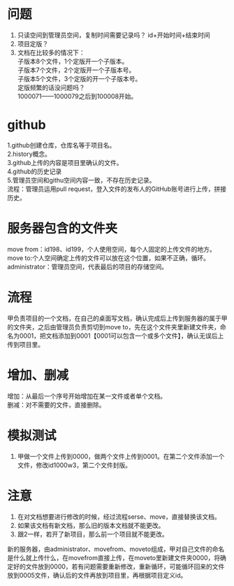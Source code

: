 # 问题
1. 只读空间到管理员空间，复制时间需要记录吗？  id+开始时间+结束时间  
2. 项目定版？   
3. 文档在比较多的情况下：  
   子版本8个文件，1个定版开一个子版本。  
   子版本7个文件，2个定版开一个子版本号。  
   子版本5个文件，3个定版的开一个子版本号。  
   定版频繁的话没问题吗？  
   1000071——1000079之后到100008开始。  
    
#  github  
1.github创建仓库，仓库名等于项目名。  
2.history概念。  
3.github上传的内容是项目里确认的文件。  
4.github的历史记录   
5.管理员空间和githu空间内容一致，不存在历史记录。  
流程：管理员运用pull request，登入文件的发布人的GitHub账号进行上传，拼接历史。  
  
# 服务器包含的文件夹  
move from：id198、id199，个人使用空间，每个人固定的上传文件的地方。  
move to:个人空间确定上传的文件可以放在这个位置，如果不正确，循环。  
administrator：管理员空间，代表最后的项目的存储空间。  
  
# 流程  
甲负责项目的一个文档，在自己的桌面写文档，确认完成后上传到服务器的属于甲的文件夹，之后由管理员负责剪切到move to，先在这个文件夹里新建文件夹，命名为0001，把文档添加到0001【0001可以包含一个或多个文件】，确认无误后上传到项目里。  
  
# 增加、删减      
增加：从最后一个序号开始增加在某一文件或者单个文档。    
删减：对不需要的文件，直接删除。  
  
# 模拟测试    
1.  甲做一个文件上传到0000，做两个文件上传到0001。在第二个文件添加一个文件，修改id1000w3，第二个文件封版。  

# 注意  
1. 在对文档想要进行修改的时候，经过流程serse、move，直接替换该文档。  
2. 如果该文档有新文档，那么旧的版本文档就不能更改。  
3. 跟2一样，若开了新项目，那么前一个项目就不能更改。   
  
新的服务器，由administrator、movefrom、moveto组成，甲对自己文件的命名是什么就上传什么，在movefrom直接上传，在moveto里新建文件夹0000，将确定好的文件放到0000，若有问题需要重新修改，重新循环，可能循环回来的文件放到0005文件，确认后的文件再放到项目里，再根据项目定义id。  
  
  
  
  
  
  
  
  
  
  
  
  
  
  
  
  
  
  
  
  
  
  
  
  
  
  
  
  
  
  
  
  
  
  
  
